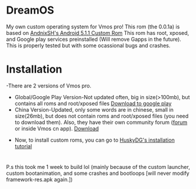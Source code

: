 # DreamOS
My own custom operating system for Vmos pro!
This rom (the 0.0.1a) is based on [AndnixSH's Android 5.1.1 Custom Rom](https://www.andnixsh.com/2020/09/vmos-pro-custom-roms-android-511-and.html?m=1)
This rom has root, xposed, and Google play services preinstalled (Will remove Gapps in the future).
This is properly tested but with some ocassional bugs and crashes.
# Installation
-There are 2 versions of Vmos pro.
  + Global/Google Play Version-Not updated often, big in size(>100mb), but contains all roms and root/xposed files [Download to google play](https://play.google.com/store/apps/details?id=com.vmos.ggp)
  + China Version-Updated, only some words are in chinese, small in size(26mb), but does not contain roms and root/xposed files (you need to download them). Also, they have their own community forum ([forum](https://bbs.vmos.cn/forum-49-1.html) or inside Vmos cn app). [Download](http://www.vmos.cn/product_center_vmospro.htm)
- Now, to install custom roms, you can go to [HuskyDG's installation tutorial](https://github.com/HuskyDG/VMOSPro_ROM)
#
P.s this took me 1 week to build lol (mainly because of the custom launcher, custom bootanimation, and some crashes and bootloops [will never modify framework-res.apk again.])
